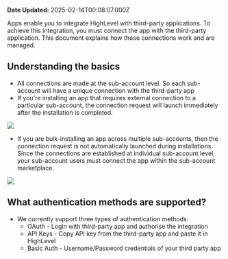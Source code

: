 **Date Updated:** 2025-02-14T00:08:07.000Z

Apps enable you to integrate HighLevel with third-party applications. To achieve this integration, you must connect the app with the third-party application. This document explains how these connections work and are managed.

  
## **Understanding the basics**

* All connections are made at the sub-account level. So each sub-account will have a unique connection with the third-party app
* If you're installing an app that requires external connection to a particular sub-account, the connection request will launch immediately after the installation is completed.

![](https://s3.amazonaws.com/cdn.freshdesk.com/data/helpdesk/attachments/production/155041573300/original/ik0HIVrKF1X-aTWH85LsiPS0QbNUWEzSbg.png?1739471779)

* If you are bulk-installing an app across multiple sub-accounts, then the connection request is not automatically launched during installations. Since the connections are established at individual sub-account level, your sub-account users must connect the app within the sub-account marketplace.

  
![](https://s3.amazonaws.com/cdn.freshdesk.com/data/helpdesk/attachments/production/155041573285/original/luvTYLuiRFg9O81K_AxTOFbCYXBc3n3AGg.png?1739471749)

##   

## **What authentication methods are supported?**

* We currently support three types of authentication methods:  
   * OAuth - Login with third-party app and authorise the integration  
   * API Keys - Copy API key from the third-party app and paste it in HighLevel  
   * Basic Auth - Username/Password credentials of your third party app

## 
  
  